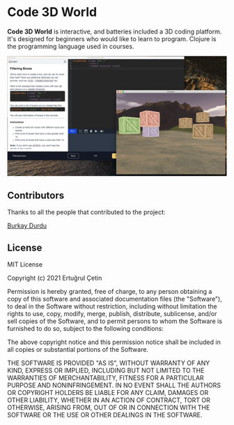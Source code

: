 # Code 3D World
**Code 3D World** is interactive, and batteries included a 3D coding platform. It's designed for beginners who would like to learn to program. Clojure is the programming language used in courses.

![Code 3D World](imgs/c3dw.png)

## Contributors
Thanks to all the people that contributed to the project:

[Burkay Durdu](https://github.com/burkaydurdu)

## License

MIT License

Copyright (c) 2021 Ertuğrul Çetin

Permission is hereby granted, free of charge, to any person obtaining a copy of this software and associated
documentation files (the "Software"), to deal in the Software without restriction, including without limitation the
rights to use, copy, modify, merge, publish, distribute, sublicense, and/or sell copies of the Software, and to permit
persons to whom the Software is furnished to do so, subject to the following conditions:

The above copyright notice and this permission notice shall be included in all copies or substantial portions of the
Software.

THE SOFTWARE IS PROVIDED "AS IS", WITHOUT WARRANTY OF ANY KIND, EXPRESS OR IMPLIED, INCLUDING BUT NOT LIMITED TO THE
WARRANTIES OF MERCHANTABILITY, FITNESS FOR A PARTICULAR PURPOSE AND NONINFRINGEMENT. IN NO EVENT SHALL THE AUTHORS OR
COPYRIGHT HOLDERS BE LIABLE FOR ANY CLAIM, DAMAGES OR OTHER LIABILITY, WHETHER IN AN ACTION OF CONTRACT, TORT OR
OTHERWISE, ARISING FROM, OUT OF OR IN CONNECTION WITH THE SOFTWARE OR THE USE OR OTHER DEALINGS IN THE SOFTWARE.